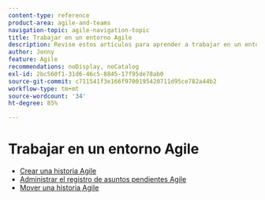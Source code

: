 ```yaml
---
content-type: reference
product-area: agile-and-teams
navigation-topic: agile-navigation-topic
title: Trabajar en un entorno Agile
description: Revise estos artículos para aprender a trabajar en un entorno Agile.
author: Jenny
feature: Agile
recommendations: noDisplay, noCatalog
exl-id: 2bc560f1-31d6-46c5-8845-17f95de78ab0
source-git-commit: c711541f3e166f9700195420711d95ce782a44b2
workflow-type: tm+mt
source-wordcount: '34'
ht-degree: 85%

---
```


# Trabajar en un entorno Agile

* [Crear una historia Agile](../../agile/work-in-an-agile-environment/create-an-agile-story.md)
* [Administrar el registro de asuntos pendientes Agile](../../agile/work-in-an-agile-environment/manage-the-agile-backlog.md)
* [Mover una historia Agile](../../agile/work-in-an-agile-environment/move-an-agile-story.md)

